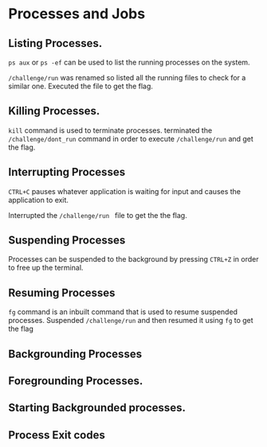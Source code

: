 # Processes and Jobs
## Listing Processes.
``ps aux`` or ``ps -ef`` can be used to list the running processes on the system.  

`/challenge/run` was renamed so listed all the running files to check for a similar one. Executed the file to get the flag.


## Killing Processes.
`kill` command is used to terminate processes. 
terminated the `/challenge/dont_run` command in order to execute `/challenge/run` and get the flag.

## Interrupting Processes 
`CTRL+C` pauses whatever application is waiting for input and causes the application to exit. 

Interrupted the ``/challenge/run `` file to get the the flag.

## Suspending Processes 
Processes can be suspended to the background by pressing `CTRL+Z` in order to free up the terminal.

## Resuming Processes 
`fg` command is an inbuilt command that is used to resume suspended processes. 
Suspended `/challenge/run` and then resumed it using `fg` to get the flag

## Backgrounding Processes

## Foregrounding Processes. 

## Starting Backgrounded processes. 

## Process Exit codes
